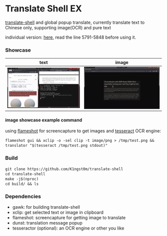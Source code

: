 # Translate Shell EX

[translate-shell](https://github.com/soimort/translate-shell) and global popup translate, currently translate text to Chinese only, supporting image(OCR) and pure text

individual version: [here](https://github.com/K1ngst0m/dotfiles/blob/3.0/.myprofile/bin/translator), read the line 5791-5848 before using it.

### Showcase

|text|image|
|:---:|:---:|
|![text.gif](https://raw.githubusercontent.com/K1ngst0m/translate-shell/develop/res/text.gif)|![img.gif](https://raw.githubusercontent.com/K1ngst0m/translate-shell/develop/res/img.gif)|

#### image showcase example command 
using [flameshot](https://github.com/flameshot-org/flameshot) for screencapture to get images and [tesseract](https://github.com/tesseract-ocr/tesseract) OCR engine:
```shell
flameshot gui && xclip -o -sel clip -t image/png > /tmp/test.png && translator "$(tesseract /tmp/test.png stdout)"
```

### Build

``` shell
git clone https://github.com/K1ngst0m/translate-shell 
cd translate-shell 
make -j$(nproc) 
cd build/ && ls
```

### Dependencies
- gawk: for building translate-shell
- xclip: get selected text or image in clipboard 
- flameshot: screencapture for getting image to translate
- dunst: translation message popup
- tesseractor (optional): an OCR engine or other you like
